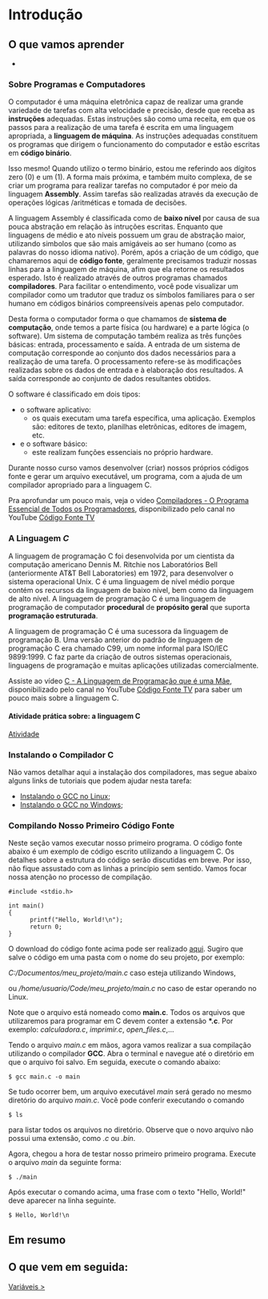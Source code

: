 # Introdução

## O que vamos aprender
-

### Sobre Programas e Computadores

O computador é uma máquina eletrônica capaz de realizar uma grande variedade de tarefas com alta velocidade e precisão, desde que receba as __instruções__ adequadas. Estas instruções são como uma receita, em que os passos para a realização de uma tarefa é escrita em uma linguagem apropriada, a __linguagem de máquina__. As instruções adequadas constituem os programas que dirigem o funcionamento do computador e estão escritas em __código binário__.

Isso mesmo! Quando utilizo o termo binário, estou me referindo aos dígitos zero (0) e um (1). A forma mais próxima, e também muito complexa, de se criar um programa para realizar tarefas no computador é por meio da linguagem __Assembly__. Assim tarefas são realizadas através da execução de operações lógicas /aritméticas e tomada de decisões.

A linguagem Assembly é classificada como de __baixo nível__ por causa de sua pouca abstração em relação às intruções escritas. Enquanto que linguagens de médio e ato níveis possuem um grau de abstração maior, utilizando simbolos que são mais amigáveis ao ser humano (como as palavras do nosso idioma nativo). Porém, após a criação de um código, que chamaremos aqui de __código fonte__, geralmente precisamos traduzir nossas linhas para a linguagem de máquina, afim que ela retorne os resultados esperado. Isto é realizado através de outros programas chamados __compiladores__. Para facilitar o entendimento, você pode visualizar um compilador como um tradutor que traduz os símbolos familiares para o ser humano em códigos binários compreensíveis apenas pelo computador.

Desta forma o computador forma o que chamamos de __sistema de computação__, onde temos a parte física (ou hardware) e a parte lógica (o software). Um sistema de computação também realiza as três funções básicas: entrada, processamento e saída. A entrada de um sistema de computação corresponde ao conjunto dos dados necessários para a realização de uma tarefa. O processamento refere-se às modificações realizadas sobre os dados de entrada e à elaboração dos resultados. A saída corresponde ao conjunto de dados resultantes obtidos.

O software é classificado em dois tipos: 
- o software aplicativo:
  - os quais executam uma tarefa específica, uma aplicação. Exemplos são: editores de texto, planilhas eletrõnicas, editores de imagem, etc.
- e o software básico:
  - este realizam funções essenciais no próprio hardware. 

Durante nosso curso vamos desenvolver (criar) nossos próprios códigos fonte e gerar um arquivo executável, um programa, com a ajuda de um compilador apropriado para a linguagem C.

Pra aprofundar um pouco mais, veja o vídeo [Compiladores - O Programa Essencial de Todos os Programadores](https://www.youtube.com/watch?v=afUiVvDUIRA), disponibilizado pelo canal no YouTube [Código Fonte TV](https://www.youtube.com/c/codigofontetv)

### A Linguagem _C_

A linguagem de programação C foi desenvolvida por um cientista da computação americano Dennis M. Ritchie nos Laboratórios Bell (anteriormente AT&T Bell Laboratories) em 1972, para desenvolver o sistema operacional Unix. C é uma linguagem de nível médio porque contém os recursos da linguagem de baixo nível, bem como da linguagem de alto nível. A linguagem de programação C é uma linguagem de programação de computador __procedural__ de __propósito geral__ que suporta __programação estruturada__.

A linguagem de programação C é uma sucessora da linguagem de programação B. Uma versão anterior do padrão de linguagem de programação C era chamado C99, um nome informal para ISO/IEC 9899:1999. C faz parte da criação de outros sistemas operacionais, linguagens de programação e muitas aplicações utilizadas comercialmente.

Assiste ao vídeo [C - A Linguagem de Programação que é uma Mãe](https://www.youtube.com/watch?v=6mUCcsnCn08), disponibilizado pelo canal no YouTube [Código Fonte TV](https://www.youtube.com/c/codigofontetv) para saber um pouco mais sobre a linguagem C.

#### Atividade prática sobre: a linguagem C

[Atividade](https://google.com.br)


### Instalando o Compilador C

Não vamos detalhar aqui a instalação dos compiladores, mas segue abaixo alguns links de tutoriais que podem ajudar nesta tarefa:
- [Instalando o GCC no Linux](https://pt.linuxcapable.com/install-gcc-compiler-build-essential-on-ubuntu-20-04-lts/);
- [Instalando o GCC no Windows](https://terminaldeinformacao.com/2015/10/08/como-instalar-e-configurar-o-gcc-no-windows-mingw/);

### Compilando Nosso Primeiro Código Fonte

Neste seção vamos executar nosso primeiro programa. O código fonte abaixo é um exemplo de código escrito utilizando a linguagem C. Os detalhes sobre a estrutura do código serão discutidas em breve. Por isso, não fique assustado com as linhas a princípio sem sentido. Vamos focar nossa atenção no processo de compilação.

    #include <stdio.h>
    
    int main()
    {
          printf("Hello, World!\n");
          return 0;
    }

O download do código fonte acima pode ser realizado [aqui](https://github.com/chicofreitas/c-tutorial/blob/main/src/main.c). Sugiro que salve o código em uma pasta com o nome do seu projeto, por exemplo:

_C:/Documentos/meu_projeto/main.c_ caso esteja utilizando Windows, 

ou _/home/usuario/Code/meu_projeto/main.c_ no caso de estar operando no Linux.

Note que o arquivo está nomeado como __main.c__. Todos os arquivos que utilizaremos para programar em C devem conter a extensão __\*.c__. Por exemplo: *calculadora.c*, *imprimir.c*, *open_files.c*,...

Tendo o arquivo *main.c* em mãos, agora vamos realizar a sua compilação utilizando o compilador __GCC__. Abra o terminal e navegue até o diretório em que o arquivo foi salvo. Em seguida, execute o comando abaixo:

    $ gcc main.c -o main
    
Se tudo ocorrer bem, um arquivo executável *main* será gerado no mesmo diretório do arquivo *main.c*. Vocẽ pode conferir executando o comando

    $ ls

para listar todos os arquivos no diretório. Observe que o novo arquivo não possui uma extensão, como *.c* ou *.bin*.

Agora, chegou a hora de testar nosso primeiro primeiro programa. Execute o arquivo *main* da seguinte forma:

    $ ./main
  
Após executar o comando acima, uma frase com o texto "Hello, World!" deve aparecer na linha seguinte.

    $ Hello, World!\n
    
## Em resumo

## O que vem em seguida:

[Variáveis > ](https://github.com/chicofreitas/c-tutorial/blob/main/variaveis.md)
